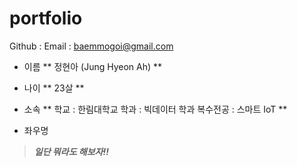 # portfolio

Github : 
Email : baemmogoi@gmail.com


- 이름
   ** 정현아 (Jung Hyeon Ah) **

- 나이
   ** 23살 **

- 소속
   ** 학교 : 한림대학교
   학과 : 빅데이터 학과
   복수전공 : 스마트 IoT **

- 좌우명
> **_일단 뭐라도 해보자!!_**
